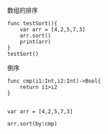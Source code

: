 数组的排序

```
func testSort(){
    var arr = [4,2,5,7,3]
    arr.sort()
    print(arr)
}
testSort()
```

倒序

```
func cmp(i1:Int,i2:Int)->Bool{
    return i1>i2
}


var arr = [4,2,5,7,3]

arr.sort(by:cmp)
```


```

```


```

```


```

```


```

```


```

```



